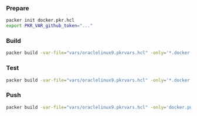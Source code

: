 ### Prepare
```bash
packer init docker.pkr.hcl
export PKR_VAR_github_token="..."
```

### Build
```bash
packer build -var-file="vars/oraclelinux9.pkrvars.hcl" -only='*.docker.build' docker.pkr.hcl
```

### Test
```bash
packer build -var-file="vars/oraclelinux9.pkrvars.hcl" -only='*.docker.test' docker.pkr.hcl
```

### Push
```bash
packer build -var-file="vars/oraclelinux9.pkrvars.hcl" -only='docker.push' docker.pkr.hcl
```